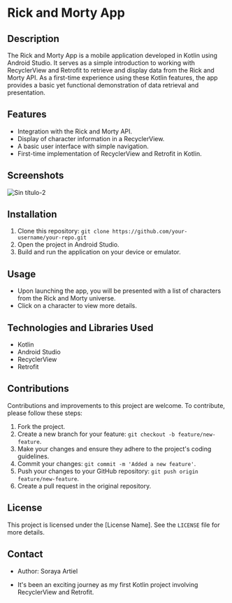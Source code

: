 # Rick and Morty App

## Description
The Rick and Morty App is a mobile application developed in Kotlin using Android Studio. It serves as a simple introduction to working with RecyclerView and Retrofit to retrieve and display data from the Rick and Morty API. As a first-time experience using these Kotlin features, the app provides a basic yet functional demonstration of data retrieval and presentation.

## Features
- Integration with the Rick and Morty API.
- Display of character information in a RecyclerView.
- A basic user interface with simple navigation.
- First-time implementation of RecyclerView and Retrofit in Kotlin.

## Screenshots
![Sin título-2](https://github.com/ArtielSry/KotlinAndroidApp_RickAndMorty_API/assets/113340763/db2c9a99-8193-486e-b353-1f92a6ccc892)

## Installation
1. Clone this repository: `git clone https://github.com/your-username/your-repo.git`
2. Open the project in Android Studio.
3. Build and run the application on your device or emulator.

## Usage
- Upon launching the app, you will be presented with a list of characters from the Rick and Morty universe.
- Click on a character to view more details.

## Technologies and Libraries Used
- Kotlin
- Android Studio
- RecyclerView
- Retrofit

## Contributions
Contributions and improvements to this project are welcome. To contribute, please follow these steps:
1. Fork the project.
2. Create a new branch for your feature: `git checkout -b feature/new-feature`.
3. Make your changes and ensure they adhere to the project's coding guidelines.
4. Commit your changes: `git commit -m 'Added a new feature'`.
5. Push your changes to your GitHub repository: `git push origin feature/new-feature`.
6. Create a pull request in the original repository.

## License
This project is licensed under the [License Name]. See the `LICENSE` file for more details.

## Contact
- Author: Soraya Artiel

- It's been an exciting journey as my first Kotlin project involving RecyclerView and Retrofit.
